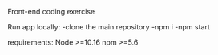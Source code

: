Front-end coding exercise

Run app locally:
-clone the main repository
-npm i
-npm start

requirements:
Node >=10.16
npm >=5.6
